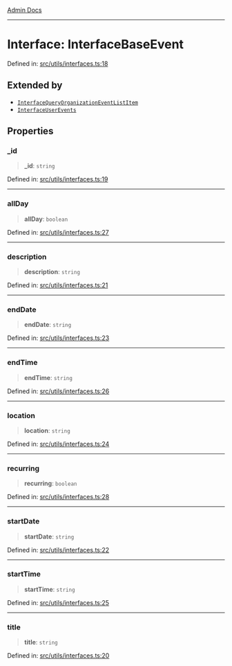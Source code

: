 [Admin Docs](/)

***

# Interface: InterfaceBaseEvent

Defined in: [src/utils/interfaces.ts:18](https://github.com/PalisadoesFoundation/talawa-admin/blob/main/src/utils/interfaces.ts#L18)

## Extended by

- [`InterfaceQueryOrganizationEventListItem`](InterfaceQueryOrganizationEventListItem.md)
- [`InterfaceUserEvents`](InterfaceUserEvents.md)

## Properties

### \_id

> **\_id**: `string`

Defined in: [src/utils/interfaces.ts:19](https://github.com/PalisadoesFoundation/talawa-admin/blob/main/src/utils/interfaces.ts#L19)

***

### allDay

> **allDay**: `boolean`

Defined in: [src/utils/interfaces.ts:27](https://github.com/PalisadoesFoundation/talawa-admin/blob/main/src/utils/interfaces.ts#L27)

***

### description

> **description**: `string`

Defined in: [src/utils/interfaces.ts:21](https://github.com/PalisadoesFoundation/talawa-admin/blob/main/src/utils/interfaces.ts#L21)

***

### endDate

> **endDate**: `string`

Defined in: [src/utils/interfaces.ts:23](https://github.com/PalisadoesFoundation/talawa-admin/blob/main/src/utils/interfaces.ts#L23)

***

### endTime

> **endTime**: `string`

Defined in: [src/utils/interfaces.ts:26](https://github.com/PalisadoesFoundation/talawa-admin/blob/main/src/utils/interfaces.ts#L26)

***

### location

> **location**: `string`

Defined in: [src/utils/interfaces.ts:24](https://github.com/PalisadoesFoundation/talawa-admin/blob/main/src/utils/interfaces.ts#L24)

***

### recurring

> **recurring**: `boolean`

Defined in: [src/utils/interfaces.ts:28](https://github.com/PalisadoesFoundation/talawa-admin/blob/main/src/utils/interfaces.ts#L28)

***

### startDate

> **startDate**: `string`

Defined in: [src/utils/interfaces.ts:22](https://github.com/PalisadoesFoundation/talawa-admin/blob/main/src/utils/interfaces.ts#L22)

***

### startTime

> **startTime**: `string`

Defined in: [src/utils/interfaces.ts:25](https://github.com/PalisadoesFoundation/talawa-admin/blob/main/src/utils/interfaces.ts#L25)

***

### title

> **title**: `string`

Defined in: [src/utils/interfaces.ts:20](https://github.com/PalisadoesFoundation/talawa-admin/blob/main/src/utils/interfaces.ts#L20)

